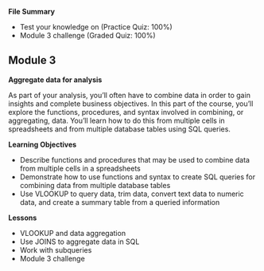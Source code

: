 **File Summary**
- Test your knowledge on (Practice Quiz: 100%)
- Module 3 challenge (Graded Quiz: 100%)

## Module 3

**Aggregate data for analysis**

As part of your analysis, you’ll often have to combine data in order to gain insights and complete business objectives. In this part of the course, you’ll explore the functions, procedures, and syntax involved in combining, or aggregating, data. You’ll learn how to do this from multiple cells in spreadsheets and from multiple database tables using SQL queries.

**Learning Objectives**
- Describe functions and procedures that may be used to combine data from multiple cells in a spreadsheets
- Demonstrate how to use functions and syntax to create SQL queries for combining data from multiple database tables
- Use VLOOKUP to query data, trim data, convert text data to numeric data, and create a summary table from a queried information

**Lessons**
- VLOOKUP and data aggregation
- Use JOINS to aggregate data in SQL
- Work with subqueries
- Module 3 challenge
